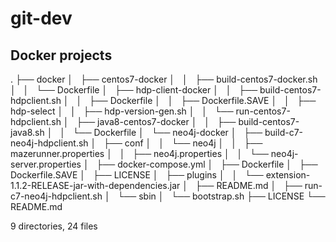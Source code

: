 # git-dev

## Docker projects
.
├── docker
│   ├── centos7-docker
│   │   ├── build-centos7-docker.sh
│   │   └── Dockerfile
│   ├── hdp-client-docker
│   │   ├── build-centos7-hdpclient.sh
│   │   ├── Dockerfile
│   │   ├── Dockerfile.SAVE
│   │   ├── hdp-select
│   │   ├── hdp-version-gen.sh
│   │   └── run-centos7-hdpclient.sh
│   ├── java8-centos7-docker
│   │   ├── build-centos7-java8.sh
│   │   └── Dockerfile
│   └── neo4j-docker
│       ├── build-c7-neo4j-hdpclient.sh
│       ├── conf
│       │   └── neo4j
│       │       ├── mazerunner.properties
│       │       ├── neo4j.properties
│       │       └── neo4j-server.properties
│       ├── docker-compose.yml
│       ├── Dockerfile
│       ├── Dockerfile.SAVE
│       ├── LICENSE
│       ├── plugins
│       │   └── extension-1.1.2-RELEASE-jar-with-dependencies.jar
│       ├── README.md
│       ├── run-c7-neo4j-hdpclient.sh
│       └── sbin
│           └── bootstrap.sh
├── LICENSE
└── README.md

9 directories, 24 files
